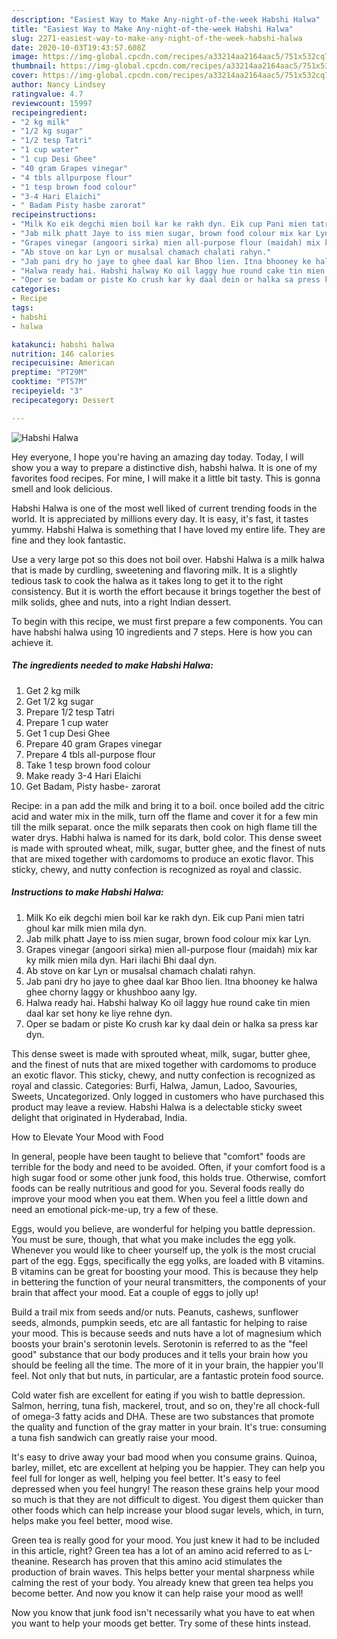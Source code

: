 ```yaml
---
description: "Easiest Way to Make Any-night-of-the-week Habshi Halwa"
title: "Easiest Way to Make Any-night-of-the-week Habshi Halwa"
slug: 2271-easiest-way-to-make-any-night-of-the-week-habshi-halwa
date: 2020-10-03T19:43:57.608Z
image: https://img-global.cpcdn.com/recipes/a33214aa2164aac5/751x532cq70/habshi-halwa-recipe-main-photo.jpg
thumbnail: https://img-global.cpcdn.com/recipes/a33214aa2164aac5/751x532cq70/habshi-halwa-recipe-main-photo.jpg
cover: https://img-global.cpcdn.com/recipes/a33214aa2164aac5/751x532cq70/habshi-halwa-recipe-main-photo.jpg
author: Nancy Lindsey
ratingvalue: 4.7
reviewcount: 15997
recipeingredient:
- "2 kg milk"
- "1/2 kg sugar"
- "1/2 tesp Tatri"
- "1 cup water"
- "1 cup Desi Ghee"
- "40 gram Grapes vinegar"
- "4 tbls allpurpose flour"
- "1 tesp brown food colour"
- "3-4 Hari Elaichi"
- " Badam Pisty hasbe zarorat"
recipeinstructions:
- "Milk Ko eik degchi mien boil kar ke rakh dyn. Eik cup Pani mien tatri ghoul kar milk mien mila dyn."
- "Jab milk phatt Jaye to iss mien sugar, brown food colour mix kar Lyn."
- "Grapes vinegar (angoori sirka) mien all-purpose flour (maidah) mix kar ky milk mien mila dyn. Hari ilachi Bhi daal dyn."
- "Ab stove on kar Lyn or musalsal chamach chalati rahyn."
- "Jab pani dry ho jaye to ghee daal kar Bhoo lien. Itna bhooney ke halwa ghee chorny laggy or khushboo aany lgy."
- "Halwa ready hai. Habshi halway Ko oil laggy hue round cake tin mien daal kar set hony ke liye rehne dyn."
- "Oper se badam or piste Ko crush kar ky daal dein or halka sa press kar dyn."
categories:
- Recipe
tags:
- habshi
- halwa

katakunci: habshi halwa 
nutrition: 146 calories
recipecuisine: American
preptime: "PT29M"
cooktime: "PT57M"
recipeyield: "3"
recipecategory: Dessert

---
```



![Habshi Halwa](https://img-global.cpcdn.com/recipes/a33214aa2164aac5/751x532cq70/habshi-halwa-recipe-main-photo.jpg)

Hey everyone, I hope you're having an amazing day today. Today, I will show you a way to prepare a distinctive dish, habshi halwa. It is one of my favorites food recipes. For mine, I will make it a little bit tasty. This is gonna smell and look delicious.

Habshi Halwa is one of the most well liked of current trending foods in the world. It is appreciated by millions every day. It is easy, it's fast, it tastes yummy. Habshi Halwa is something that I have loved my entire life. They are fine and they look fantastic.

Use a very large pot so this does not boil over. Habshi Halwa is a milk halwa that is made by curdling, sweetening and flavoring milk. It is a slightly tedious task to cook the halwa as it takes long to get it to the right consistency. But it is worth the effort because it brings together the best of milk solids, ghee and nuts, into a right Indian dessert.


To begin with this recipe, we must first prepare a few components. You can have habshi halwa using 10 ingredients and 7 steps. Here is how you can achieve it.

<!--inarticleads1-->

##### The ingredients needed to make Habshi Halwa:

1. Get 2 kg milk
1. Get 1/2 kg sugar
1. Prepare 1/2 tesp Tatri
1. Prepare 1 cup water
1. Get 1 cup Desi Ghee
1. Prepare 40 gram Grapes vinegar
1. Prepare 4 tbls all-purpose flour
1. Take 1 tesp brown food colour
1. Make ready 3-4 Hari Elaichi
1. Get  Badam, Pisty hasbe- zarorat


Recipe: in a pan add the milk and bring it to a boil. once boiled add the citric acid and water mix in the milk, turn off the flame and cover it for a few min till the milk separat. once the milk separats then cook on high flame till the water drys. Habhi halwa is named for its dark, bold color. This dense sweet is made with sprouted wheat, milk, sugar, butter ghee, and the finest of nuts that are mixed together with cardomoms to produce an exotic flavor. This sticky, chewy, and nutty confection is recognized as royal and classic. 

<!--inarticleads2-->

##### Instructions to make Habshi Halwa:

1. Milk Ko eik degchi mien boil kar ke rakh dyn. Eik cup Pani mien tatri ghoul kar milk mien mila dyn.
1. Jab milk phatt Jaye to iss mien sugar, brown food colour mix kar Lyn.
1. Grapes vinegar (angoori sirka) mien all-purpose flour (maidah) mix kar ky milk mien mila dyn. Hari ilachi Bhi daal dyn.
1. Ab stove on kar Lyn or musalsal chamach chalati rahyn.
1. Jab pani dry ho jaye to ghee daal kar Bhoo lien. Itna bhooney ke halwa ghee chorny laggy or khushboo aany lgy.
1. Halwa ready hai. Habshi halway Ko oil laggy hue round cake tin mien daal kar set hony ke liye rehne dyn.
1. Oper se badam or piste Ko crush kar ky daal dein or halka sa press kar dyn.


This dense sweet is made with sprouted wheat, milk, sugar, butter ghee, and the finest of nuts that are mixed together with cardomoms to produce an exotic flavor. This sticky, chewy, and nutty confection is recognized as royal and classic. Categories: Burfi, Halwa, Jamun, Ladoo, Savouries, Sweets, Uncategorized. Only logged in customers who have purchased this product may leave a review. Habshi Halwa is a delectable sticky sweet delight that originated in Hyderabad, India. 

How to Elevate Your Mood with Food


In general, people have been taught to believe that "comfort" foods are terrible for the body and need to be avoided. Often, if your comfort food is a high sugar food or some other junk food, this holds true. Otherwise, comfort foods can be really nutritious and good for you. Several foods really do improve your mood when you eat them. When you feel a little down and need an emotional pick-me-up, try a few of these.

Eggs, would you believe, are wonderful for helping you battle depression. You must be sure, though, that what you make includes the egg yolk. Whenever you would like to cheer yourself up, the yolk is the most crucial part of the egg. Eggs, specifically the egg yolks, are loaded with B vitamins. B vitamins can be great for boosting your mood. This is because they help in bettering the function of your neural transmitters, the components of your brain that affect your mood. Eat a couple of eggs to jolly up!

Build a trail mix from seeds and/or nuts. Peanuts, cashews, sunflower seeds, almonds, pumpkin seeds, etc are all fantastic for helping to raise your mood. This is because seeds and nuts have a lot of magnesium which boosts your brain's serotonin levels. Serotonin is referred to as the "feel good" substance that our body produces and it tells your brain how you should be feeling all the time. The more of it in your brain, the happier you'll feel. Not only that but nuts, in particular, are a fantastic protein food source.

Cold water fish are excellent for eating if you wish to battle depression. Salmon, herring, tuna fish, mackerel, trout, and so on, they're all chock-full of omega-3 fatty acids and DHA. These are two substances that promote the quality and function of the gray matter in your brain. It's true: consuming a tuna fish sandwich can greatly raise your mood. 

It's easy to drive away your bad mood when you consume grains. Quinoa, barley, millet, etc are excellent at helping you be happier. They can help you feel full for longer as well, helping you feel better. It's easy to feel depressed when you feel hungry! The reason these grains help your mood so much is that they are not difficult to digest. You digest them quicker than other foods which can help increase your blood sugar levels, which, in turn, helps make you feel better, mood wise.

Green tea is really good for your mood. You just knew it had to be included in this article, right? Green tea has a lot of an amino acid referred to as L-theanine. Research has proven that this amino acid stimulates the production of brain waves. This helps better your mental sharpness while calming the rest of your body. You already knew that green tea helps you become better. And now you know it can help raise your mood as well!

Now you know that junk food isn't necessarily what you have to eat when you want to help your moods get better. Try  some  of  these  hints  instead.

